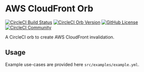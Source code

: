 # AWS CloudFront Orb

[![CircleCI Build Status](https://circleci.com/gh/yapadubpadoo/aws-cloudfront-orb.svg?style=shield "CircleCI Build Status")](https://circleci.com/gh/yapadubpadoo/aws-cloudfront-orb) [![CircleCI Orb Version](https://badges.circleci.com/orbs/<namespace>/<orb-name>.svg)](https://circleci.com/orbs/registry/orb/<namespace>/<orb-name>) [![GitHub License](https://img.shields.io/badge/license-MIT-lightgrey.svg)](https://raw.githubusercontent.com/yapadubpadoo/aws-cloudfront-orb/master/LICENSE) [![CircleCI Community](https://img.shields.io/badge/community-CircleCI%20Discuss-343434.svg)](https://discuss.circleci.com/c/ecosystem/orbs)


A CircleCI orb to create AWS CloudFront invalidation.

## Usage

Example use-cases are provided here `src/examples/example.yml`.
